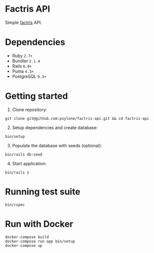 # Factris API

Simple [factris](https://factris.com) API.

# Dependencies

- Ruby `2.7+`
- Bundler `2.1.4`
- Rails `6.0+`
- Puma `4.3+`
- PostgreSQL `9.3+`

# Getting started

1. Clone repository:

```
git clone git@github.com:psylone/factris-api.git && cd factris-api
```

2. Setup dependencies and create database:

```
bin/setup
```

3. Populate the database with seeds (optional):

```
bin/rails db:seed
```

4. Start application:

```
bin/rails s
```

# Running test suite

```
bin/rspec
```

# Run with Docker

```
docker-compose build
docker-compose run app bin/setup
docker-compose up
```
